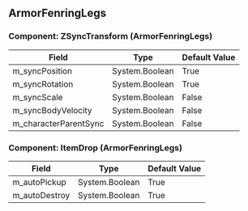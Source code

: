 ## ArmorFenringLegs

### Component: ZSyncTransform (ArmorFenringLegs)

|Field|Type|Default Value|
|-----|----|-------------|
|m_syncPosition|System.Boolean|True|
|m_syncRotation|System.Boolean|True|
|m_syncScale|System.Boolean|False|
|m_syncBodyVelocity|System.Boolean|False|
|m_characterParentSync|System.Boolean|False|

### Component: ItemDrop (ArmorFenringLegs)

|Field|Type|Default Value|
|-----|----|-------------|
|m_autoPickup|System.Boolean|True|
|m_autoDestroy|System.Boolean|True|

